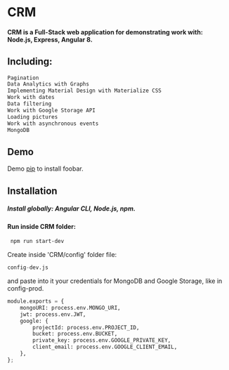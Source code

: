# CRM

#### CRM is a Full-Stack web application for demonstrating work with: Node.js, Express, Angular 8.

## Including: 
```bash
Pagination
Data Analytics with Graphs
Implementing Material Design with Materialize CSS
Work with dates
Data filtering
Work with Google Storage API
Loading pictures
Work with asynchronous events
MongoDB
```
## Demo

Demo [pip](https://ng-crm.herokuapp.com/login) to install foobar.

## Installation

##### Install globally: Angular CLI, Node.js, npm.

#### Run inside CRM folder:

```bash
 npm run start-dev
```


Create inside 'CRM/config' folder file:
```python
config-dev.js
```
and paste into it your credentials for MongoDB and Google Storage, like in config-prod.

```python
module.exports = {
    mongoURI: process.env.MONGO_URI,
    jwt: process.env.JWT,
    google: {
        projectId: process.env.PROJECT_ID,
        bucket: process.env.BUCKET,
        private_key: process.env.GOOGLE_PRIVATE_KEY,
        client_email: process.env.GOOGLE_CLIENT_EMAIL,
    },
};
```
